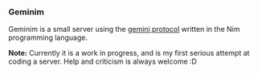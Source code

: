 ### Geminim

Geminim is a small server using the [gemini protocol](https://gemini.circumlunar.space/) written in the Nim programming language.

**Note:** Currently it is a work in progress, and is my first serious attempt at coding a server. Help and criticism is always welcome :D
